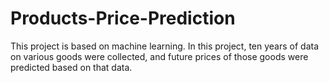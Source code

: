 # Products-Price-Prediction
This project is based on machine learning. In this project, ten years of data on various goods were collected, and future prices of those goods were predicted based on that data.
